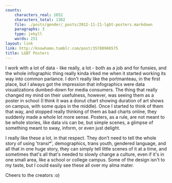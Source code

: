 ```yaml
---
counts:
    characters_real: 1052
    characters_total: 1302
    file: ./posts/gender/_posts/2012-11-21-lgbt-posters.markdown
    paragraphs: 3
    type: jekyll
    words: 251
layout: link
link: http://knowhomo.tumblr.com/post/35780906575
title: LGBT Posters
---
```


I work with a lot of data - like really, a lot - both as a job and for funsies, and the whole infographic thing really kinda irked me when it started working its way into common parlance. I don't really like the portmanteau, in the first place, but I always got the impression that infographics were data visualizations dumbed-down for media consumers.  The thing that really changed my mind on their usefulness, however, was seeing them as a poster in school (I think it was a donut chart showing duration of art shows on campus, with some quips in the middle).  Once I started to think of them that way, and stopped really thinking of them as bad charts online, they suddenly made a whole lot more sense.  Posters, as a rule, are not meant to be whole stories, like data vis can be, but simple scenes, a glimpse of something meant to sway, inform, or even just delight.

I really like these a lot, in that respect.  They don't need to tell the whole story of using 'transi\*', demographics, trans youth, gendered language, and all that in one huge story, they can simply tell little scenes of it at a time, and sometimes that's all that's needed to slowly change a culture, even if it's in one small area, like a school or college campus.  Some of the design isn't to my taste, but I could easily see these all over my alma mater.

Cheers to the creators :o)
